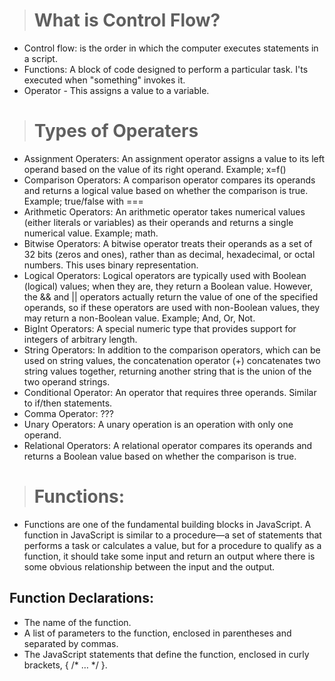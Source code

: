 ># What is Control Flow?  

- Control flow: is the order in which the computer executes statements in a script.  
- Functions: A block of code designed to perform a particular task.  I'ts executed when "something" invokes it.  
- Operator - This assigns a value to a variable.  

># Types of Operaters  

- Assignment Operaters: An assignment operator assigns a value to its left operand based on the value of its right operand. Example; x=f()  
- Comparison Operators: A comparison operator compares its operands and returns a logical value based on whether the comparison is true.  Example; true/false with ===  
- Arithmetic Operators: An arithmetic operator takes numerical values (either literals or variables) as their operands and returns a single numerical value.  Example; math.  
- Bitwise Operators: A bitwise operator treats their operands as a set of 32 bits (zeros and ones), rather than as decimal, hexadecimal, or octal numbers.  This uses binary representation.  
- Logical Operators: Logical operators are typically used with Boolean (logical) values; when they are, they return a Boolean value. However, the && and || operators actually return the value of one of the specified operands, so if these operators are used with non-Boolean values, they may return a non-Boolean value.  Example; And, Or, Not.  
- BigInt Operators: A special numeric type that provides support for integers of arbitrary length.  
- String Operators: In addition to the comparison operators, which can be used on string values, the concatenation operator (+) concatenates two string values together, returning another string that is the union of the two operand strings.  
- Conditional Operator: An operator that requires three operands.  Similar to if/then statements.  
- Comma Operator: ???  
- Unary Operators: A unary operation is an operation with only one operand. 
- Relational Operators: A relational operator compares its operands and returns a Boolean value based on whether the comparison is true. 

># Functions: 

- Functions are one of the fundamental building blocks in JavaScript. A function in JavaScript is similar to a procedure—a set of statements that performs a task or calculates a value, but for a procedure to qualify as a function, it should take some input and return an output where there is some obvious relationship between the input and the output. 

## Function Declarations: 

* The name of the function. 
* A list of parameters to the function, enclosed in parentheses and separated by commas. 
* The JavaScript statements that define the function, enclosed in curly brackets, { /* … */ }. 
